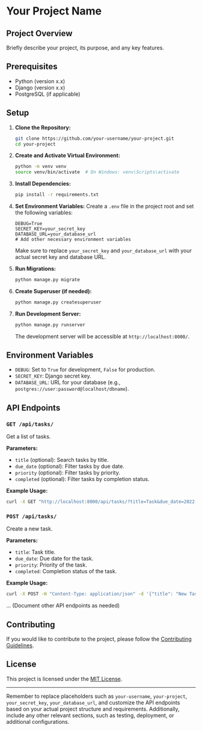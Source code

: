 
# Your Project Name

## Project Overview

Briefly describe your project, its purpose, and any key features.

## Prerequisites

- Python (version x.x)
- Django (version x.x)
- PostgreSQL (if applicable)

## Setup

1. **Clone the Repository:**
   ```bash
   git clone https://github.com/your-username/your-project.git
   cd your-project
   ```

2. **Create and Activate Virtual Environment:**
   ```bash
   python -m venv venv
   source venv/bin/activate  # On Windows: venv\Scripts\activate
   ```

3. **Install Dependencies:**
   ```bash
   pip install -r requirements.txt
   ```

4. **Set Environment Variables:**
   Create a `.env` file in the project root and set the following variables:

   ```env
   DEBUG=True
   SECRET_KEY=your_secret_key
   DATABASE_URL=your_database_url
   # Add other necessary environment variables
   ```

   Make sure to replace `your_secret_key` and `your_database_url` with your actual secret key and database URL.

5. **Run Migrations:**
   ```bash
   python manage.py migrate
   ```

6. **Create Superuser (if needed):**
   ```bash
   python manage.py createsuperuser
   ```

7. **Run Development Server:**
   ```bash
   python manage.py runserver
   ```

   The development server will be accessible at `http://localhost:8000/`.

## Environment Variables

- `DEBUG`: Set to `True` for development, `False` for production.
- `SECRET_KEY`: Django secret key.
- `DATABASE_URL`: URL for your database (e.g., `postgres://user:password@localhost/dbname`).

## API Endpoints

### `GET /api/tasks/`

Get a list of tasks.

**Parameters:**
- `title` (optional): Search tasks by title.
- `due_date` (optional): Filter tasks by due date.
- `priority` (optional): Filter tasks by priority.
- `completed` (optional): Filter tasks by completion status.

**Example Usage:**
```bash
curl -X GET "http://localhost:8000/api/tasks/?title=Task&due_date=2022-01-31&priority=High&completed=False"
```

### `POST /api/tasks/`

Create a new task.

**Parameters:**
- `title`: Task title.
- `due_date`: Due date for the task.
- `priority`: Priority of the task.
- `completed`: Completion status of the task.

**Example Usage:**
```bash
curl -X POST -H "Content-Type: application/json" -d '{"title": "New Task", "due_date": "2022-02-28", "priority": "Medium", "completed": false}' "http://localhost:8000/api/tasks/"
```

... (Document other API endpoints as needed)

## Contributing

If you would like to contribute to the project, please follow the [Contributing Guidelines](CONTRIBUTING.md).

## License

This project is licensed under the [MIT License](LICENSE).

---

Remember to replace placeholders such as `your-username`, `your-project`, `your_secret_key`, `your_database_url`, and customize the API endpoints based on your actual project structure and requirements. Additionally, include any other relevant sections, such as testing, deployment, or additional configurations.
